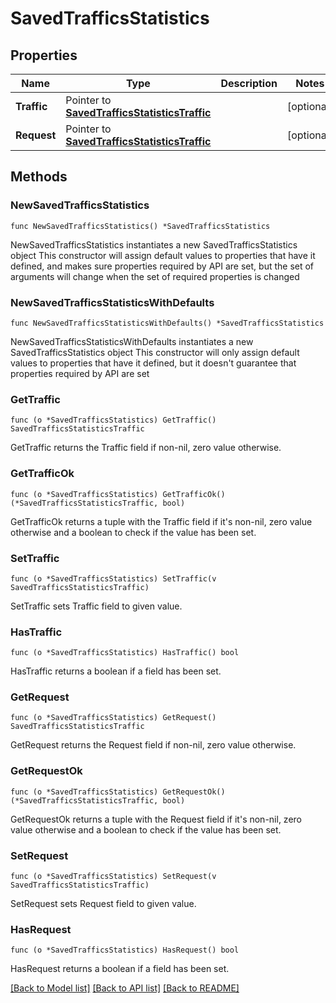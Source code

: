 # SavedTrafficsStatistics

## Properties

Name | Type | Description | Notes
------------ | ------------- | ------------- | -------------
**Traffic** | Pointer to [**SavedTrafficsStatisticsTraffic**](SavedTrafficsStatisticsTraffic.md) |  | [optional] 
**Request** | Pointer to [**SavedTrafficsStatisticsTraffic**](SavedTrafficsStatisticsTraffic.md) |  | [optional] 

## Methods

### NewSavedTrafficsStatistics

`func NewSavedTrafficsStatistics() *SavedTrafficsStatistics`

NewSavedTrafficsStatistics instantiates a new SavedTrafficsStatistics object
This constructor will assign default values to properties that have it defined,
and makes sure properties required by API are set, but the set of arguments
will change when the set of required properties is changed

### NewSavedTrafficsStatisticsWithDefaults

`func NewSavedTrafficsStatisticsWithDefaults() *SavedTrafficsStatistics`

NewSavedTrafficsStatisticsWithDefaults instantiates a new SavedTrafficsStatistics object
This constructor will only assign default values to properties that have it defined,
but it doesn't guarantee that properties required by API are set

### GetTraffic

`func (o *SavedTrafficsStatistics) GetTraffic() SavedTrafficsStatisticsTraffic`

GetTraffic returns the Traffic field if non-nil, zero value otherwise.

### GetTrafficOk

`func (o *SavedTrafficsStatistics) GetTrafficOk() (*SavedTrafficsStatisticsTraffic, bool)`

GetTrafficOk returns a tuple with the Traffic field if it's non-nil, zero value otherwise
and a boolean to check if the value has been set.

### SetTraffic

`func (o *SavedTrafficsStatistics) SetTraffic(v SavedTrafficsStatisticsTraffic)`

SetTraffic sets Traffic field to given value.

### HasTraffic

`func (o *SavedTrafficsStatistics) HasTraffic() bool`

HasTraffic returns a boolean if a field has been set.

### GetRequest

`func (o *SavedTrafficsStatistics) GetRequest() SavedTrafficsStatisticsTraffic`

GetRequest returns the Request field if non-nil, zero value otherwise.

### GetRequestOk

`func (o *SavedTrafficsStatistics) GetRequestOk() (*SavedTrafficsStatisticsTraffic, bool)`

GetRequestOk returns a tuple with the Request field if it's non-nil, zero value otherwise
and a boolean to check if the value has been set.

### SetRequest

`func (o *SavedTrafficsStatistics) SetRequest(v SavedTrafficsStatisticsTraffic)`

SetRequest sets Request field to given value.

### HasRequest

`func (o *SavedTrafficsStatistics) HasRequest() bool`

HasRequest returns a boolean if a field has been set.


[[Back to Model list]](HOW-TO.md#documentation-for-models) [[Back to API list]](HOW-TO.md#documentation-for-api-endpoints) [[Back to README]](HOW-TO.md)


